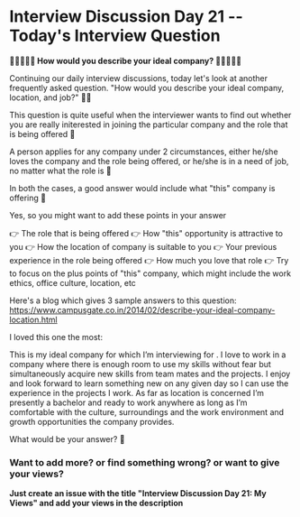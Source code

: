 # Interview Discussion Day 21 -- Today's Interview Question

**👨🏻‍💼👨‍🏫 How would you describe your ideal company? 👨‍🏫👨🏻‍💼**

Continuing our daily interview discussions, today let's look at another frequently asked question. "How would you describe your ideal company, location, and job?" 🤔💭

This question is quite useful when the interviewer wants to find out whether you are really initerested in joining the particular company and the role that is being offered 💼

A person applies for any company under 2 circumstances, either he/she loves the company and the role being offered, or he/she is in a need of job, no matter what the role is 💭

In both the cases, a good answer would include what "this" company is offering 🤭

Yes, so you might want to add these points in your answer

👉 The role that is being offered
👉 How "this" opportunity is attractive to you
👉 How the location of company is suitable to you
👉 Your previous experience in the role being offered
👉 How much you love that role
👉 Try to focus on the plus points of "this" company, which might include the work ethics, office culture, location, etc

Here's a blog which gives 3 sample answers to this question: https://www.campusgate.co.in/2014/02/describe-your-ideal-company-location.html

I loved this one the most:

This is my ideal company for which I’m interviewing for .  I love to work in a company where there is enough room to use my skills without fear but simultaneously acquire new skills from team mates and the projects.  I enjoy and look forward to learn something new on any given day so I can use the experience in the projects I work.  As far as location is concerned I’m presently a bachelor and ready to work anywhere as long as I’m comfortable with the culture, surroundings and the work environment and growth opportunities the company provides.


What would be your answer? 💭

### Want to add more? or find something wrong? or want to give your views? 

**Just create an issue with the title "Interview Discussion Day 21: My Views" and add your views in the description**
